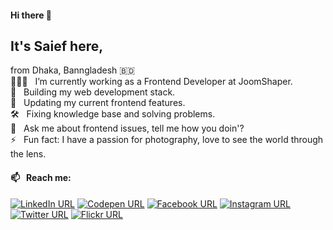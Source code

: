 #### Hi there 👋
## It's Saief here,
from Dhaka, Banngladesh 🇧🇩 <br>
👨🏻‍💻 &nbsp; I’m currently working as a Frontend Developer at JoomShaper. <br>
🌱 &nbsp; Building my web development stack. <br>
🎉 &nbsp; Updating my current frontend features. <br>
🛠 &nbsp; Fixing knowledge base and solving problems. <br>
💬 &nbsp; Ask me about frontend issues, tell me how you doin'? <br>
⚡ &nbsp; Fun fact: I have a passion for photography, love to see the world through the lens.
#### 📫 &nbsp; Reach me:
[![LinkedIn URL](https://img.shields.io/badge/social--badge?style=social&label=connect&logo=linkedin)](https://www.linkedin.com/in/saiefalemon)
[![Codepen URL](https://img.shields.io/badge/social--badge?style=social&label=visit&logo=codepen)](https://www.codepen.io/iamsaief)
[![Facebook URL](https://img.shields.io/badge/social--badge?style=social&label=follow&logo=facebook)](https://www.facebook.com/saiefalemon)
[![Instagram URL](https://img.shields.io/badge/social--badge?style=social&label=follow&logo=instagram)](https://www.instagram.com/saiefalemon)
[![Twitter URL](https://img.shields.io/badge/social--badge?style=social&label=@saiefalemon&logo=twitter)](https://www.twitter.com/saiefalemon)
[![Flickr URL](https://img.shields.io/badge/social--badge?style=social&label=@saiefalemon&logo=flickr)](https://www.flickr.com/saiefalemon)

<!--
**iamsaief/iamsaief** is a ✨ _special_ ✨ repository because its `README.md` (this file) appears on your GitHub profile.

Here are some ideas to get you started:

- 🔭 I’m currently working on ...
- 🌱 I’m currently learning ...
- 👯 I’m looking to collaborate on ...
- 🤔 I’m looking for help with ...
- 💬 Ask me about ...
- 📫 How to reach me: ...
- 😄 Pronouns: ...
- ⚡ Fun fact: ...
-->
